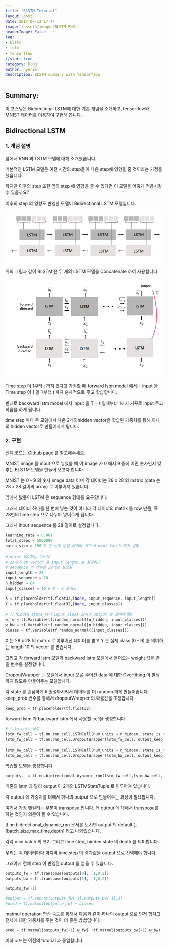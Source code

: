 ```yaml
---
title: "BLSTM Tutorial"
layout: post
date: 2017-07-12 17:44
image: /assets/images/BLSTM.PNG
headerImage: False
tag:
- blstm
- lstm
- tensorflow
//star: true
category: blog
author: hyerim
description: BLSTM summary with tensorflow
---
```


## Summary:

이 포스팅은 Bidirectional LSTM에 대한 기본 개념을 소개하고, tensorflow와 MNIST 데이터를 이용하여 구현해 봅니다. 



## Bidirectional LSTM 


### 1. 개념 설명

앞에서 RNN 과 LSTM 모델에 대해 소개했습니다. 

기본적인 LSTM 모델은 이전 시간의 step들이 다음 step에 영향을 줄 것이라는 가정을 했습니다. 

하지만 이후의 step 또한 앞의 step 에 영향을 줄 수 있다면 이 모델을 어떻게 적용시킬 수 있을까요? 

이후의 step 의 영향도 반영한 모델이 Bidirectional LSTM 모델입니다.


![BLSTM structure](/assets/images/BLSTM.PNG)

 위의 그림과 같이 BLSTM 은 두 개의 LSTM 모델을 Concatenate 하여 사용합니다. 
 
 
 ![BLSTM structure2](/assets/images/BLSTM2.PNG)
 
 
 
 Time step 이 1부터 t 까지 있다고 가정할 때 forward lstm model 에서는 input 을 Time step 이 1 일때부터 t 까지 순차적으로 주고 학습합니다. 
 
 반대로 backward lstm model 에서 input 을 T = t 일때부터 1까지 거꾸로 input 주고 학습을 하게 됩니다.  
 
 time step 마다 두 모델에서 나온 2개의hidden vector은 학습된 가중치를 통해 하나의 hidden vector로 만들어지게 됩니다.



### 2. 구현

 전체 코드는 [Github page](https://github.com/POZAlabs/pozalabs.github.io/) 를 참고해주세요.
 
 MNIST image 를 input 으로 넣었을 때 이 image 가 0 에서 9 중에 어떤 숫자인지 맞추는 BLSTM 모델을 만들어 보고자 합니다. 
  
 MNIST 는 0 - 9 의 숫자 image data 이며 각 데이터는 28 x 28 의 matrix (data 는 28 x 28 길이의 array) 로 이루어져 있습니다.


 앞에서 봤듯이 LSTM 은 sequence 형태를 요구합니다. 
 
 그래서 데이터 하나를 한 번에 넣는 것이 아니라 각 데이터의 matrix 를 row 만큼, 즉 28번의 time step 으로 나누어 넣어주게 됩니다. 
 
 그래서 input_sequence 를 28 길이로 설정합니다.


```python
learning_rate = 0.001
total_steps = 5000000
batch_size = 256 # 한 번에 받을 데이터 개수 # mini batch 크기 설정

# mnist 데이터는 28*28 
# 1b개의 28 vector 을 input length 로 설정하고 
# sequence 의 개수를 28개로 설정함
input_length = 28 
input_sequence = 28
n_hidden = 64
input_classes = 10 # 0 - 9 클래스
```


```python
X = tf.placeholder(tf.float32,[None, input_sequence, input_length])
Y = tf.placeholder(tf.float32,[None, input_classes])

# 각 hidden state 에서 input_class 길이의 output 을 출력해야함
w_fw = tf.Variable(tf.random_normal([n_hidden, input_classes]))
w_bw = tf.Variable(tf.random_normal([n_hidden, input_classes]))
biases = tf.Variable(tf.random_normal([input_classes]))
```

X 는 28 x 28 의 matrix 로 이루어진 데이터를 받고 Y 는 실제 class (0 - 9) 를 의미하는 length 10 의 vector 를 받습니다. 

그리고 각 forward lstm 모델과 backward lstm 모델에서 들어오는 weight 값을 받을 변수를 설정합니다. 

DropoutWrapper 는 모델에서 input 으로 주어진 data 에 대한 Overfitting 이 발생하지 않도록 만들어주는 모델입니다. 

각 state 를 랜덤하게 비활성화시켜서 데이터를 더 random 하게 만들어줍니다. keep_prob 변수를 통해서 dropoutWrapper 의 확률값을 조정합니다. 


```python
keep_prob = tf.placeholder(tf.float32)
```

forward lstm 과 backward lstm 에서 사용할 cell을 생성합니다


```python
# lstm cell 생성
lstm_fw_cell = tf.nn.rnn_cell.LSTMCell(num_units = n_hidden, state_is_tuple = True)
lstm_fw_cell = tf.nn.rnn_cell.DropoutWrapper(lstm_fw_cell, output_keep_prob=keep_prob)

lstm_bw_cell = tf.nn.rnn_cell.LSTMCell(num_units = n_hidden, state_is_tuple = True)
lstm_bw_cell = tf.nn.rnn_cell.DropoutWrapper(lstm_bw_cell, output_keep_prob=keep_prob)
```

학습할 모델을 생성합니다


```python
outputs,_ = tf.nn.bidirectional_dynamic_rnn(lstm_fw_cell,lstm_bw_cell, X, dtype = tf.float32)
```

기존의 lstm 과 달리 output 이 2개의 LSTMStateTuple 로 이루어져 있습니다. 

각 output 에 가중치를 더해서 하나의 output 으로 만들어주는 과정이 필요합니다.

여기서 가장 헷갈리는 부분이 transpose 입니다. 왜 output 에 대해서 transpose를 하는 것인지 의문이 들 수 있습니다.

tf.nn.bidirectional_dynamic_rnn 문서를 보시면 output 의 default 는 [batch_size,max_time,depth] 라고 나와있습니다. 

각각 mini batch 의 크기 그리고 time step, hidden state 의 depth 를 의미합니다. 

 우리는 각 데이터마다 마지막 time step 의 결과값을 output 으로 선택해야 합니다. 
 
 그래야지 전체 step 이 반영된 output 을 얻을 수 있습니다.


```python
outputs_fw = tf.transpose(outputs[0], [1,0,2])
outputs_bw = tf.transpose(outputs[1], [1,0,2])
```


```python
outputs_fw[-1]
```


```python
#output = tf.concat(outputs_fw[-1],outputs_bw[-1],2)
#pred = tf.matmul(output,w_fw) + biases
```

matmul operation 연산 속도를 위해서 다음과 같이 하나의 output 으로 먼저 합치고 전체에 대한 가중치를 주는 것이 더 좋은 방법입니다.


```python
pred = tf.matmul(outputs_fw[-1],w_fw) +tf.matmul(outputs_bw[-1],w_bw) + biases
```

이하 코드는 이전의 tutorial 과 동일합니다.
